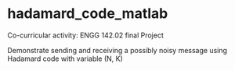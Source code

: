 # hadamard_code_matlab
Co-curricular activity: ENGG 142.02 final Project

Demonstrate sending and receiving a possibly noisy message using Hadamard code with variable (N, K)
